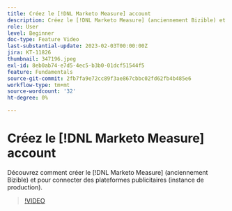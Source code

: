 ```yaml
---
title: Créez le [!DNL Marketo Measure] account
description: Créez le [!DNL Marketo Measure] (anciennement Bizible) et connectez les plateformes publicitaires (instance de production).
role: User
level: Beginner
doc-type: Feature Video
last-substantial-update: 2023-02-03T00:00:00Z
jira: KT-11826
thumbnail: 347196.jpeg
exl-id: 8eb0ab74-e7d5-4ec5-b3b0-01dcf51544f5
feature: Fundamentals
source-git-commit: 2fb7fa9e72cc89f3ae867cbbc02fd62fb4b485e6
workflow-type: tm+mt
source-wordcount: '32'
ht-degree: 0%

---
```


# Créez le [!DNL Marketo Measure] account

Découvrez comment créer le [!DNL Marketo Measure] (anciennement Bizible) et pour connecter des plateformes publicitaires (instance de production).

>[!VIDEO](https://video.tv.adobe.com/v/347196/?quality=12&learn=on)
